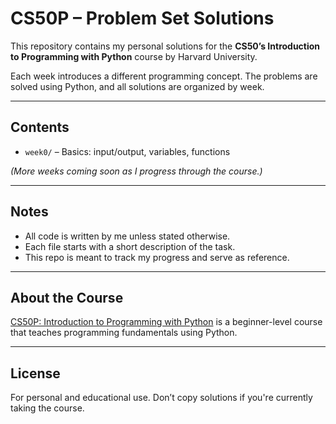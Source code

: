 # CS50P – Problem Set Solutions

This repository contains my personal solutions for the **CS50’s Introduction to Programming with Python** course by Harvard University.

Each week introduces a different programming concept. The problems are solved using Python, and all solutions are organized by week.

---

## Contents

- `week0/` – Basics: input/output, variables, functions

*(More weeks coming soon as I progress through the course.)*

---

## Notes

- All code is written by me unless stated otherwise.
- Each file starts with a short description of the task.
- This repo is meant to track my progress and serve as reference.

---

## About the Course

[CS50P: Introduction to Programming with Python](https://cs50.harvard.edu/python/) is a beginner-level course that teaches programming fundamentals using Python.

---

## License

For personal and educational use. Don’t copy solutions if you're currently taking the course.
